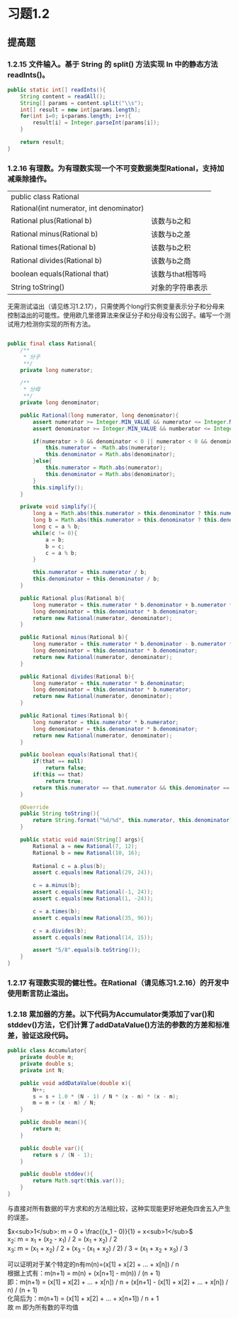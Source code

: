 # 习题1.2

## 提高题

### 1.2.15 文件输入。基于 String 的 split() 方法实现 In 中的静态方法 readInts()。

```java
public static int[] readInts(){
	String content = readAll();
	String[] params = content.split("\\s");
	int[] result = new int[params.length];
	for(int i=0; i<params.length; i++){
		result[i] = Integer.parseInt(params[i]);
	}

	return result;
}
```

### 1.2.16 有理数。为有理数实现一个不可变数据类型Rational，支持加减乘除操作。

<table>
	<tbody>
	<tr>
		<td>public class Rational</td>
	</tr>
	<tr>
		<td>Rational(int numerator, int denominator)</td>
	</tr>
	<tr>
		<td>Rational plus(Rational b)</td>
		<td>该数与b之和</td>
	</tr>
	<tr>
		<td>Rational minus(Rational b)</td>
		<td>该数与b之差</td>
	</tr>
	<tr>
		<td>Rational times(Rational b)</td>
		<td>该数与b之积</td>
	</tr>
	<tr>
		<td>Rational divides(Rational b)</td>
		<td>该数与b之商</td>
	</tr>
	<tr>
		<td>boolean equals(Rational that)</td>
		<td>该数与that相等吗</td>
	</tr>
	<tr>
		<td>String toString()</td>
		<td>对象的字符串表示</td>
	</tr>
    </tbody>
</table>

无需测试溢出（请见练习1.2.17），只需使两个long行实例变量表示分子和分母来控制溢出的可能性。使用欧几里德算法来保证分子和分母没有公因子。编写一个测试用力检测你实现的所有方法。

```java

public final class Rational{
	/**
	 * 分子
	 **/
	private long numerator;

	/**
	 * 分母
	 **/
	private long denominator;

	public Rational(long numerator, long denominator){
		assert numerator >= Integer.MIN_VALUE && numerator <= Integer.MAX_VALUE;
		assert denominator >= Integer.MIN_VALUE && numberator <= Integer.MAX_VALUE;

        if(numerator > 0 && denominator < 0 || numerator < 0 && denominator > 0){
            this.numerator = -Math.abs(numerator);
            this.denominator = Math.abs(denominator);
        }else{
		    this.numerator = Math.abs(numerator);
            this.denominator = Math.abs(denominator);
        }
		this.simplify();
	}

	private void simplify(){
		long a = Math.abs(this.numerator > this.denominator ? this.numerator : this.denominator);
		long b = Math.abs(this.numerator > this.denominator ? this.denominator : this.numerator);
		long c = a % b;
		while(c != 0){
			a = b;
			b = c;
			c = a % b;
		}

		this.numerator = this.numerator / b;
		this.denominator = this.denominator / b;
	}

	public Rational plus(Rational b){
		long numerator = this.numerator * b.denominator + b.numerator * this.denominator;
		long denominator = this.denominator * b.denominator;
		return new Rational(numerator, denominator);
	}

	public Rational minus(Rational b){
		long numerator = this.numerator * b.denominator - b.numerator * this.denominator;
		long denominator = this.denominator * b.denominator;
		return new Rational(numerator, denominator);
	}

	public Rational divides(Rational b){
		long numerator = this.numerator * b.denominator;
		long denominator = this.denominator * b.numerator;
		return new Rational(numerator, denominator);
	}

	public Rational times(Rational b){
		long numerator = this.numerator * b.numerator;
		long denominator = this.denominator * b.denominator;
		return new Rational(numerator, denominator);
	}

	public boolean equals(Rational that){
		if(that == null)
			return false;
		if(this == that)
			return true;
		return this.numerator == that.numerator && this.denominator == that.denominator;
	}

	@Override
	public String toString(){
		return String.format("%d/%d", this.numerator, this.denominator);
	}

	public static void main(String[] args){
		Rational a = new Rational(7, 12);
		Rational b = new Rational(10, 16);
		
		Rational c = a.plus(b);
		assert c.equals(new Rational(29, 24));

		c = a.minus(b);
        assert c.equals(new Rational(-1, 24));
        assert c.equals(new Rational(1, -24));

		c = a.times(b);
		assert c.equals(new Rational(35, 96));

		c = a.divides(b);
		assert c.equals(new Rational(14, 15));

		assert "5/8".equals(b.toString());
	}
}

```

### 1.2.17 有理数实现的健壮性。在Rational（请见练习1.2.16）的开发中使用断言防止溢出。 

### 1.2.18 累加器的方差。以下代码为Accumulator类添加了var()和stddev()方法，它们计算了addDataValue()方法的参数的方差和标准差，验证这段代码。

```java
public class Accumulator{
	private double m;
	private double s;
	private int N;

	public void addDataValue(double x){
		N++;
		s = s + 1.0 * (N - 1) / N * (x - m) * (x - m);
		m = m + (x - m) / N;
	}

	public double mean(){
		return m;
	}

	public double var(){
		return s / (N - 1);
	}

	public double stddev(){
		return Math.sqrt(this.var());
	}
}
```

与直接对所有数据的平方求和的方法相比较，这种实现能更好地避免四舍五入产生的误差。

$x<sub>1</sub>: m = 0 + \frac{(x_1 - 0)}{1} = x<sub>1</sub>$<br/>
x<sub>2</sub>: m = x<sub>1</sub> + (x<sub>2</sub> - x<sub>1</sub>) / 2 = (x<sub>1</sub> + x<sub>2</sub>) / 2<br/>
x<sub>3</sub>: m = (x<sub>1</sub> + x<sub>2</sub>) / 2 + (x<sub>3</sub> - (x<sub>1</sub> + x<sub>2</sub>) / 2) / 3 = (x<sub>1</sub> + x<sub>2</sub> + x<sub>3</sub>) / 3<br/>

可以证明对于某个特定的n有m(n)=(x[1] + x[2] + ... + x[n]) / n<br/>
根据上式有：m(n+1) = m(n) + (x[n+1] - m(n)) / (n + 1)<br/>
即：m(n+1) = (x[1] + x[2] + ... + x[n]) / n + (x[n+1] - (x[1] + x[2] + ... + x[n]) / n) / (n + 1)<br />
化简后为：m(n+1) = (x[1] + x[2] + ... + x[n+1]) / n + 1<br/>
故 m 即为所有数的平均值<br/>
